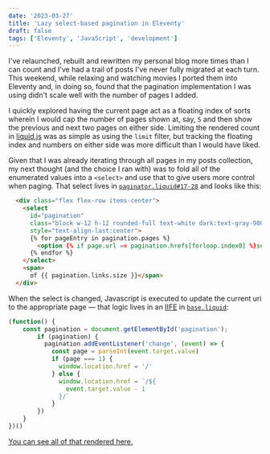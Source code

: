 ```yaml
---
date: '2023-03-27'
title: 'Lazy select-based pagination in Eleventy'
draft: false
tags: ['Eleventy', 'JavaScript', 'development']
---
```


I've relaunched, rebuilt and rewritten my personal blog more times than I can count and I've had a trail of posts I've never fully migrated at each turn. This weekend, while relaxing and watching movies I ported them into Eleventy and, in doing so, found that the pagination implementation I was using didn't scale well with the number of pages I added.<!-- excerpt -->

I quickly explored having the current page act as a floating index of sorts wherein I would cap the number of pages shown at, say, `5` and then show the previous and next two pages on either side. Limiting the rendered count in [liquid.js](https://liquidjs.com/) was as simple as using the `limit` filter, but tracking the floating index and numbers on either side was more difficult than I would have liked.

Given that I was already iterating through all pages in my posts collection, my next thought (and the choice I ran with) was to fold all of the enumerated values into a `<select>` and use that to give users more control when paging. That select lives in [`paginator.liquid#17-28`](https://github.com/cdransf/coryd.dev/blob/78f6cfa93b6caaf6d82e9085939df9d2a14fc389/src/_includes/paginator.liquid#L17-L28) and looks like this:

```html
  <div class="flex flex-row items-center">
    <select
      id="pagination"
      class="block w-12 h-12 rounded-full text-white dark:text-gray-900 bg-purple-500 hover:bg-purple-500 dark:hover:bg-purple-300 mr-1 focus-visible:outline-none focus-visible:bg-purple-400 appearance-none text-center"
      style="text-align-last:center">
      {% for pageEntry in pagination.pages %}
        <option {% if page.url == pagination.hrefs[forloop.index0] %}selected{% endif %} value="{{ forloop.index }}">{{ forloop.index }}</option>
      {% endfor %}
    </select>
    <span>
      of {{ pagination.links.size }}</span>
  </div>
```

When the select is changed, Javascript is executed to update the current uri to the appropriate page — that logic lives in an [IIFE](https://developer.mozilla.org/en-US/docs/Glossary/IIFE) in [`base.liquid`](https://github.com/cdransf/coryd.dev/blob/78f6cfa93b6caaf6d82e9085939df9d2a14fc389/src/_includes/base.liquid#L74-L88):

```javascript
(function() {
    const pagination = document.getElementById('pagination');
        if (pagination) {
          pagination.addEventListener('change', (event) => {
            const page = parseInt(event.target.value)
            if (page === 1) {
              window.location.href = '/'
            } else {
              window.location.href = `/${
                event.target.value - 1
              }/`
            }
        })
    }
})()
```

[You can see all of that rendered here.](https://coryd.dev/#pagination)
